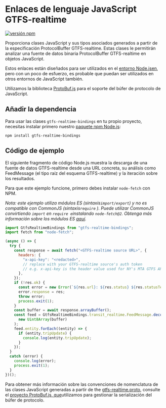 # Enlaces de lenguaje JavaScript GTFS-realtime

[![versión npm](https://badge.fury.io/js/gtfs-realtime-bindings.svg)](http://badge.fury.io/js/gtfs-realtime-bindings)

Proporciona clases JavaScript y sus tipos asociados generados a partir de la especificación ProtocolBuffer GTFS-realtime. Estas clases le permitirán analizar una fuente de datos binaria ProtocolBuffer GTFS-realtime en objetos JavaScript.

Estos enlaces están diseñados para ser utilizados en el [entorno Node.jsen](http://nodejs.org/), pero con un poco de esfuerzo, es probable que puedan ser utilizados en otros entornos de JavaScript también.

Utilizamos la biblioteca [ProtoBuf.js](https://github.com/dcodeIO/ProtoBuf.js) para el soporte del búfer de protocolo de JavaScript.

## Añadir la dependencia

Para usar las clases `gtfs-realtime-bindings` en tu propio proyecto, necesitas instalar primero nuestro [paquete npm Node.js](https://www.npmjs.com/package/gtfs-realtime-bindings):

    npm install gtfs-realtime-bindings

## Código de ejemplo

El siguiente fragmento de código Node.js muestra la descarga de una fuente de datos GTFS-realtime desde una URL concreta, su análisis como FeedMessage (el tipo raíz del esquema GTFS-realtime) y la iteración sobre los resultados.

Para que este ejemplo funcione, primero debes instalar `node-fetch` con NPM.

_Nota: este ejemplo utiliza módulos ES (sintaxis`import/export`) y no es compatible con CommonJS (sintaxis`require` ). Puede utilizar CommonJS convirtiendo `import` en `require e`instalando `node-fetch@2`. Obtenga más información sobre los módulos ES [aquí](https://nodejs.org/api/esm.html)._

```javascript
import GtfsRealtimeBindings from "gtfs-realtime-bindings";
import fetch from "node-fetch";

(async () => {
  try {
    const response = await fetch("<GTFS-realtime source URL>", {
      headers: {
        "x-api-key": "<redacted>",
        // replace with your GTFS-realtime source's auth token
        // e.g. x-api-key is the header value used for NY's MTA GTFS APIs
      },
    });
    if (!res.ok) {
      const error = new Error(`${res.url}: ${res.status} ${res.statusText}`);
      error.response = res;
      throw error;
      process.exit(1);
    }
    const buffer = await response.arrayBuffer();
    const feed = GtfsRealtimeBindings.transit_realtime.FeedMessage.decode(
      new Uint8Array(buffer)
    );
    feed.entity.forEach((entity) => {
      if (entity.tripUpdate) {
        console.log(entity.tripUpdate);
      }
    });
  }
  catch (error) {
    console.log(error);
    process.exit(1);
  }
})();
```

Para obtener más información sobre las convenciones de nomenclatura de las clases JavaScript generadas a partir de the [gtfs-realtime.proto](https://github.com/google/transit/blob/master/gtfs-realtime/proto/gtfs-realtime.proto), consulte el [proyecto ProtoBuf.js, que](https://github.com/dcodeIO/ProtoBuf.js/wiki)utilizamos para gestionar la serialización del búfer de protocolo.
